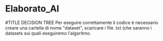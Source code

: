 # Elaborato_AI
#TITLE DECISION TREE
Per eseguire correttamente il codice è necessario creare una cartella di nome "dataset",
scaricare i file .txt (che saranno i datasets sui quali eseguiremo l'algoritmo.
